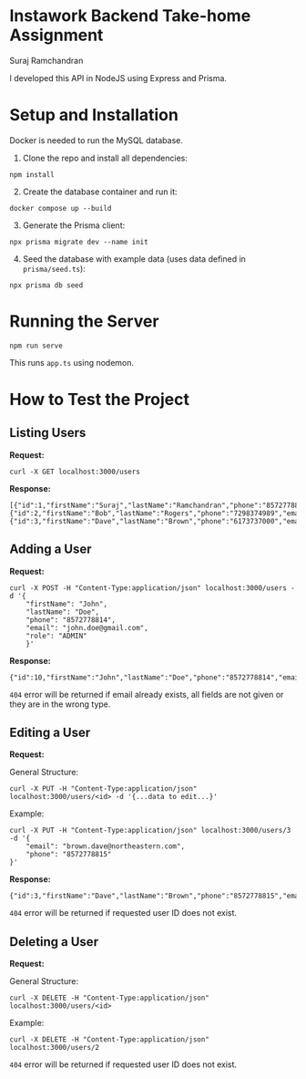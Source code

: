 # Instawork Backend Take-home Assignment
Suraj Ramchandran

I developed this API in NodeJS using Express and Prisma.

# Setup and Installation

Docker is needed to run the MySQL database.

1. Clone the repo and install all dependencies:
```
npm install
```
2. Create the database container and run it:
```
docker compose up --build
```
3. Generate the Prisma client:
```
npx prisma migrate dev --name init
```
4. Seed the database with example data (uses data defined in `prisma/seed.ts`):
```
npx prisma db seed
```

# Running the Server
```
npm run serve
```
This runs `app.ts` using nodemon.

# How to Test the Project
## Listing Users
**Request:**
```
curl -X GET localhost:3000/users
```
**Response:**
```
[{"id":1,"firstName":"Suraj","lastName":"Ramchandran","phone":"8572778814","email":"ramchandran.s@northeastern.edu","role":"ADMIN"},{"id":2,"firstName":"Bob","lastName":"Rogers","phone":"7298374989","email":"rogers.b@gmail.com","role":"REGULAR"},{"id":3,"firstName":"Dave","lastName":"Brown","phone":"6173737000","email":"dave.br@outlook.com","role":"REGULAR"}]
```

## Adding a User
**Request:**
```
curl -X POST -H "Content-Type:application/json" localhost:3000/users -d '{ 
    "firstName": "John",
    "lastName": "Doe",
    "phone": "8572778814",
    "email": "john.doe@gmail.com",
    "role": "ADMIN"
    }'
```
**Response:**
```
{"id":10,"firstName":"John","lastName":"Doe","phone":"8572778814","email":"rs@northeastern.com","role":"ADMIN"}
```

`404` error will be returned if email already exists, all fields are not given or they are in the wrong type.

## Editing a User
**Request:**

General Structure:
```
curl -X PUT -H "Content-Type:application/json" localhost:3000/users/<id> -d '{...data to edit...}'
```
Example:
```
curl -X PUT -H "Content-Type:application/json" localhost:3000/users/3 -d '{
    "email": "brown.dave@northeastern.com",
    "phone": "8572778815"
}'
```
**Response:**
```
{"id":3,"firstName":"Dave","lastName":"Brown","phone":"8572778815","email":"brown.dave@northeastern.com","role":"REGULAR"}
```

`404` error will be returned if requested user ID does not exist.

## Deleting a User
**Request:**

General Structure:
```
curl -X DELETE -H "Content-Type:application/json" localhost:3000/users/<id>
```
Example:
```
curl -X DELETE -H "Content-Type:application/json" localhost:3000/users/2
```

`404` error will be returned if requested user ID does not exist.
